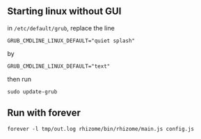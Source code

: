 Starting linux without GUI
------------------------------

in `/etc/default/grub`, replace the line 

```
GRUB_CMDLINE_LINUX_DEFAULT="quiet splash"
```
by 

```
GRUB_CMDLINE_LINUX_DEFAULT="text"
```

then run 

```
sudo update-grub
```


Run with forever
------------------

```
forever -l tmp/out.log rhizome/bin/rhizome/main.js config.js
```
